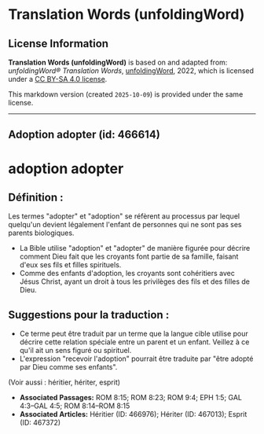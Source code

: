 # Translation Words (unfoldingWord)

## License Information

**Translation Words (unfoldingWord)** is based on and adapted from: _unfoldingWord® Translation Words_, [unfoldingWord](https://unfoldingword.org/utw), 2022, which is licensed under a [CC BY-SA 4.0 license](https://creativecommons.org/licenses/by-sa/4.0/legalcode.en).

This markdown version (created `2025-10-09`) is provided under the same license.



--------------------------------

## Adoption adopter (id: 466614)

adoption adopter
================

Définition :
------------

Les termes "adopter" et "adoption" se réfèrent au processus par lequel quelqu'un devient légalement l'enfant de personnes qui ne sont pas ses parents biologiques.

* La Bible utilise "adoption" et "adopter" de manière figurée pour décrire comment Dieu fait que les croyants font partie de sa famille, faisant d'eux ses fils et filles spirituels.
* Comme des enfants d'adoption, les croyants sont cohéritiers avec Jésus Christ, ayant un droit à tous les privilèges des fils et des filles de Dieu.

Suggestions pour la traduction :
--------------------------------

* Ce terme peut être traduit par un terme que la langue cible utilise pour décrire cette relation spéciale entre un parent et un enfant. Veillez à ce qu'il ait un sens figuré ou spirituel.
* L'expression "recevoir l'adoption" pourrait être traduite par "être adopté par Dieu comme ses enfants".

(Voir aussi : héritier, hériter, esprit)

* **Associated Passages:** ROM 8:15; ROM 8:23; ROM 9:4; EPH 1:5; GAL 4:3–GAL 4:5; ROM 8:14–ROM 8:15
* **Associated Articles:** Héritier (ID: 466976); Hériter (ID: 467013); Esprit (ID: 467372)

